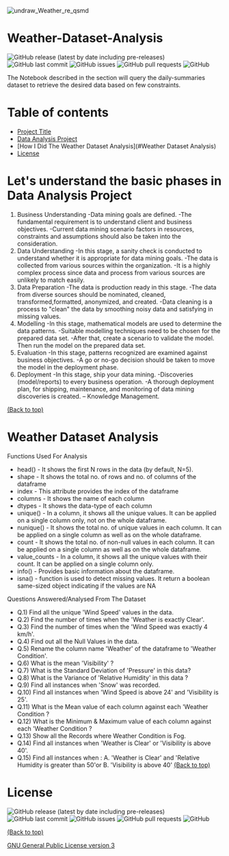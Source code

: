 <!-- Add banner here -->
![undraw_Weather_re_qsmd](https://user-images.githubusercontent.com/83410546/135469595-7be2c567-4cd0-4f46-b787-bd8f0d18f650.png)

# Weather-Dataset-Analysis

<!-- Add buttons here -->
![GitHub release (latest by date including pre-releases)](https://img.shields.io/github/v/release/ridhed/Weather-Dataset-Analysis?include_prereleases)
![GitHub last commit](https://img.shields.io/github/last-commit/ridhed/Weather-Dataset-Analysis)
![GitHub issues](https://img.shields.io/github/issues-raw/ridhed/Weather-Dataset-Analysis)
![GitHub pull requests](https://img.shields.io/github/issues-pr/ridhed/Weather-Dataset-Analysis)
![GitHub](https://img.shields.io/github/license/ridhed/Weather-Dataset-Analysis)

<!-- Described the project in brief -->
The Notebook described in the section will query the daily-summaries dataset to retrieve the desired data based on few constraints.


# Table of contents

- [Project Title](#project-title)
- [Data Analysis Project](#Let's-understand-the-basic-phases-in-Data-Analysis-Project)
- [How I Did The Weather Dataset Analysis](#Weather Dataset Analysis)
- [License](#license)

# Let's understand the basic phases in Data Analysis Project 
1. Business Understanding
 -Data mining goals are defined.
 -The fundamental requirement is to understand client and business objectives.
 -Current data mining scenario factors in resources, constraints and
assumptions should also be taken into the consideration.
2. Data Understanding
 -In this stage, a sanity check is conducted to understand whether it is appropriate for data mining goals.
 -The data is collected from various sources within the organization.
 -It is a highly complex process since data and process from various sources are unlikely to match easily.
3. Data Preparation
 -The data is production ready in this stage.
 -The data from diverse sources should be nominated, cleaned, transformed,formatted, anonymized, and created.
 -Data cleaning is a process to "clean" the data by smoothing noisy data and
satisfying in missing values.
4. Modelling
 -In this stage, mathematical models are used to determine the data patterns.
 -Suitable modelling techniques need to be chosen for the prepared data set.
 -After that, create a scenario to validate the model. Then run the model on the prepared data set.
5. Evaluation
 -In this stage, patterns recognized are examined against business objectives.
 -A go or no-go decision should be taken to move the model in the deployment phase.
6. Deployment
 -In this stage, ship your data mining.
 -Discoveries (model/reports) to every business operation.
 -A thorough deployment plan, for shipping, maintenance, and monitoring of
data mining discoveries is created. – Knowledge Management.

[(Back to top)](#table-of-contents)

# Weather Dataset Analysis

Functions Used For Analysis

* head() - It shows the first N rows in the data (by default, N=5).
* shape - It shows the total no. of rows and no. of columns of the dataframe
* index - This attribute provides the index of the dataframe
* columns - It shows the name of each column
* dtypes - It shows the data-type of each column
* unique() - In a column, it shows all the unique values. It can be applied on a single column only, not on the whole dataframe.
* nunique() - It shows the total no. of unique values in each column. It can be applied on a single column as well as on the whole dataframe.
* count - It shows the total no. of non-null values in each column. It can be applied on a single column as well as on the whole dataframe.
* value_counts - In a column, it shows all the unique values with their count. It can be applied on a single column only.
* info() - Provides basic information about the dataframe.
* isna() - function is used to detect missing values. It return a boolean same-sized object indicating if the values are NA

Questions Answered/Analysed From The Dataset

* Q.1)  Find all the unique 'Wind Speed' values in the data.
* Q.2) Find the number of times when the 'Weather is exactly Clear'.
* Q.3) Find the number of times when the 'Wind Speed was exactly 4 km/h'.
* Q.4) Find out all the Null Values in the data.
* Q.5) Rename the column name 'Weather' of the dataframe to 'Weather Condition'.
* Q.6) What is the mean 'Visibility' ?
* Q.7) What is the Standard Deviation of 'Pressure'  in this data?
* Q.8) What is the Variance of 'Relative Humidity' in this data ?
* Q.9) Find all instances when 'Snow' was recorded.
* Q.10) Find all instances when 'Wind Speed is above 24' and 'Visibility is 25'.
* Q.11) What is the Mean value of each column against each 'Weather Condition ?
* Q.12) What is the Minimum & Maximum value of each column against each 'Weather Condition ?
* Q.13) Show all the Records where Weather Condition is Fog.
* Q.14) Find all instances when 'Weather is Clear' or 'Visibility is above 40'.
* Q.15) Find all instances when :
       A. 'Weather is Clear' and 'Relative Humidity is greater than 50'or
       B. 'Visibility is above 40'
[(Back to top)](#table-of-contents)

# License

![GitHub release (latest by date including pre-releases)](https://img.shields.io/github/v/release/ridhed/Weather-Dataset-Analysis?include_prereleases)
![GitHub last commit](https://img.shields.io/github/last-commit/ridhed/Weather-Dataset-Analysis)
![GitHub issues](https://img.shields.io/github/issues-raw/ridhed/Weather-Dataset-Analysis)
![GitHub pull requests](https://img.shields.io/github/issues-pr/ridhed/Weather-Dataset-Analysis)
![GitHub](https://img.shields.io/github/license/ridhed/Weather-Dataset-Analysis)

[(Back to top)](#table-of-contents)

[GNU General Public License version 3](https://opensource.org/licenses/GPL-3.0)
